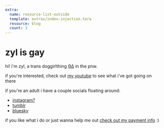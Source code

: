 ```yaml
---
extra:
  name: resource-list-outside
  template: extras/index-injection.tera
  resource: blog
  count: 3
---
```


# zyl is gay

hi! i'm zyl, a trans doggirlthing <abbr title="therian">ΘΔ</abbr> in the pnw.

if you're interested, check out [my youtube](me$https://youtube.com/@zylpup) to see what i've got going on there

if you're an adult i have a couple socials floating around:

- [instagram?](me$https://www.instagram.com/zylbarker/)
- [tumblr](me$https://www.tumblr.com/zyllian)
- [bluesky](me$https://bsky.app/profile/zyl.gay)

if you like what i do or just wanna help me out [check out my payment info](/pay-me) :)
